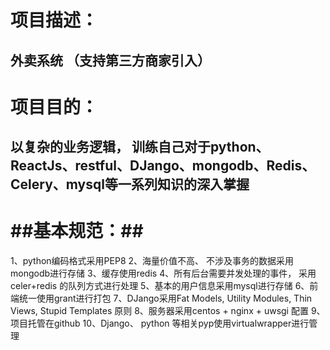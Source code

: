 项目描述：
====
外卖系统 （支持第三方商家引入）
----

项目目的：
====
以复杂的业务逻辑， 训练自己对于python、ReactJs、restful、DJango、mongodb、Redis、Celery、mysql等一系列知识的深入掌握
----

##基本规范：##
====
1、python编码格式采用PEP8
2、海量价值不高、 不涉及事务的数据采用mongodb进行存储
3、缓存使用redis
4、所有后台需要并发处理的事件， 采用celer+redis 的队列方式进行处理
5、基本的用户信息采用mysql进行存储
6、前端统一使用grant进行打包
7、DJango采用Fat Models, Utility Modules, Thin Views, Stupid Templates 原则
8、服务器采用centos + nginx + uwsgi 配置
9、项目托管在github
10、Django、 python 等相关pyp使用virtualwrapper进行管理

